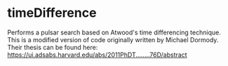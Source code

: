 # timeDifference
Performs a pulsar search based on Atwood's time differencing technique. 
This is a modified version of code originally written by Michael Dormody.
Their thesis can be found here: https://ui.adsabs.harvard.edu/abs/2011PhDT........76D/abstract
